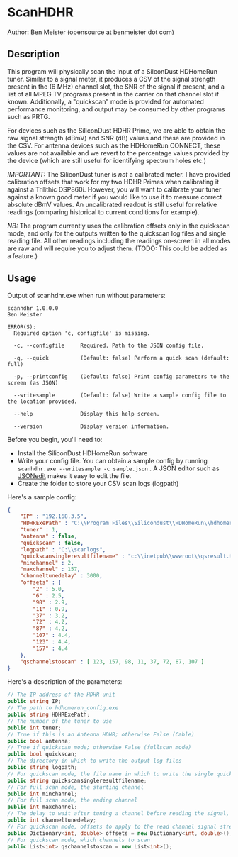 # ScanHDHR
Author: Ben Meister (opensource at benmeister dot com)

## Description
This program will physically scan the input of a SilconDust HDHomeRun tuner. Similar to a signal meter, it produces a CSV of the signal strength present in the (6 MHz) channel slot, the SNR of the signal if present, and a list of all MPEG TV programs present in the carrier on that channel slot if known. Additionally, a "quickscan" mode is provided for automated performance monitoring, and output may be consumed by other programs such as PRTG.

For devices such as the SiliconDust HDHR Prime, we are able to obtain the raw signal strength (dBmV) and SNR (dB) values and these are provided in the CSV. For antenna devices such as the HDHomeRun CONNECT, these values are not available and we revert to the percentage values provided by the device (which are still useful for identifying spectrum holes etc.)

*IMPORTANT:* The SiliconDust tuner is *not* a calibrated meter. I have provided calibration offsets that work for my two HDHR Primes when calibrating it against a Trilithic DSP860i. However, you will want to calibrate your tuner against a known good meter if you would like to use it to measure correct absolute dBmV values. An uncalibrated readout is still useful for relative readings (comparing historical to current conditions for example).

*NB:* The program currently uses the calibration offsets only in the quickscan mode, and only for the outputs written to the quickscan log files and single reading file. All other readings including the readings on-screen in all modes are raw and will require you to adjust them. (TODO: This could be added as a feature.)

## Usage
Output of scanhdhr.exe when run without parameters:
```plaintext
scanhdhr 1.0.0.0
Ben Meister

ERROR(S):
  Required option 'c, configfile' is missing.

  -c, --configfile     Required. Path to the JSON config file.

  -q, --quick          (Default: false) Perform a quick scan (default: full)

  -p, --printconfig    (Default: false) Print config parameters to the screen (as JSON)

  --writesample        (Default: false) Write a sample config file to the location provided.

  --help               Display this help screen.

  --version            Display version information.
```

Before you begin, you'll need to:
* Install the SiliconDust HDHomeRun software
* Write your config file. You can obtain a sample config by running `scanhdhr.exe --writesample -c sample.json` . A JSON editor such as [JSONedit](https://tomeko.net/software/JSONedit/) makes it easy to edit the file.
* Create the folder to store your CSV scan logs (logpath)

Here's a sample config:

```json
{
	"IP" : "192.168.3.5",
	"HDHRExePath" : "C:\\Program Files\\Silicondust\\HDHomeRun\\hdhomerun_config.exe",
	"tuner" : 1,
	"antenna" : false,
	"quickscan" : false,
	"logpath" : "C:\\scanlogs",
	"quickscansingleresultfilename" : "c:\\inetpub\\wwwroot\\qsresult.txt",
	"minchannel" : 2,
	"maxchannel" : 157,
	"channeltunedelay" : 3000,
	"offsets" : {
		"2" : 5.0,
		"6" : 2.5,
		"98" : 2.9,
		"11" : 0.9,
		"37" : 3.2,
		"72" : 4.2,
		"87" : 4.2,
		"107" : 4.4,
		"123" : 4.4,
		"157" : 4.4
	},
	"qschannelstoscan" : [ 123, 157, 98, 11, 37, 72, 87, 107 ]
}
```

Here's a description of the parameters:
```csharp
// The IP address of the HDHR unit
public string IP;
// The path to hdhomerun_config.exe
public string HDHRExePath;
// The number of the tuner to use
public int tuner;
// True if this is an Antenna HDHR; otherwise False (Cable)
public bool antenna;
// True if quickscan mode; otherwise False (fullscan mode)
public bool quickscan;
// The directory in which to write the output log files
public string logpath;
// For quickscan mode, the file name in which to write the single quickscan result (for PRTG)
public string quickscansingleresultfilename;
// For full scan mode, the starting channel
public int minchannel;
// For full scan mode, the ending channel
public int maxchannel;
// The delay to wait after tuning a channel before reading the signal, in msec
public int channeltunedelay;
// For quickscan mode, offsets to apply to the read channel signal strength values
public Dictionary<int, double> offsets = new Dictionary<int, double>();
// For quickscan mode, which channels to scan
public List<int> qschannelstoscan = new List<int>();
```
